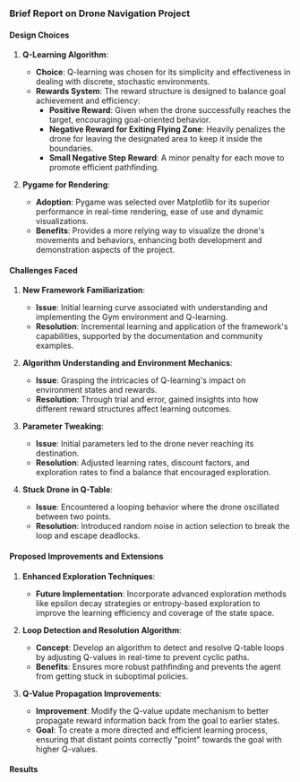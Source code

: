 

### Brief Report on Drone Navigation Project

#### Design Choices

1. **Q-Learning Algorithm**:
   - **Choice**: Q-learning was chosen for its simplicity and effectiveness in dealing with discrete, stochastic environments.
   - **Rewards System**: The reward structure is designed to balance goal achievement and efficiency:
     - **Positive Reward**: Given when the drone successfully reaches the target, encouraging goal-oriented behavior.
     - **Negative Reward for Exiting Flying Zone**: Heavily penalizes the drone for leaving the designated area to keep it inside the boundaries.
     - **Small Negative Step Reward**: A minor penalty for each move to promote efficient pathfinding.

2. **Pygame for Rendering**:
   - **Adoption**: Pygame was selected over Matplotlib for its superior performance in real-time rendering, ease of use and dynamic visualizations.
   - **Benefits**: Provides a more relying way to visualize the drone's movements and behaviors, enhancing both development and demonstration aspects of the project.

#### Challenges Faced

1. **New Framework Familiarization**:
   - **Issue**: Initial learning curve associated with understanding and implementing the Gym environment and Q-learning.
   - **Resolution**: Incremental learning and application of the framework's capabilities, supported by the documentation and community examples.

2. **Algorithm Understanding and Environment Mechanics**:
   - **Issue**: Grasping the intricacies of Q-learning's impact on environment states and rewards.
   - **Resolution**: Through trial and error, gained insights into how different reward structures affect learning outcomes.

3. **Parameter Tweaking**:
   - **Issue**: Initial parameters led to the drone never reaching its destination.
   - **Resolution**: Adjusted learning rates, discount factors, and exploration rates to find a balance that encouraged exploration.

4. **Stuck Drone in Q-Table**:
   - **Issue**: Encountered a looping behavior where the drone oscillated between two points.
   - **Resolution**: Introduced random noise in action selection to break the loop and escape deadlocks.

#### Proposed Improvements and Extensions

1. **Enhanced Exploration Techniques**:
   - **Future Implementation**: Incorporate advanced exploration methods like epsilon decay strategies or entropy-based exploration to improve the learning efficiency and coverage of the state space.

2. **Loop Detection and Resolution Algorithm**:
   - **Concept**: Develop an algorithm to detect and resolve Q-table loops by adjusting Q-values in real-time to prevent cyclic paths.
   - **Benefits**: Ensures more robust pathfinding and prevents the agent from getting stuck in suboptimal policies.

3. **Q-Value Propagation Improvements**:
   - **Improvement**: Modify the Q-value update mechanism to better propagate reward information back from the goal to earlier states.
   - **Goal**: To create a more directed and efficient learning process, ensuring that distant points correctly "point" towards the goal with higher Q-values.

#### Results

